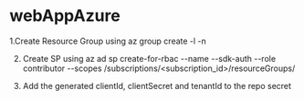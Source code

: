 # webAppAzure
1.Create Resource Group using 
az group create -l <location> -n <ResourceGroupName>


2. Create SP using 
 az ad sp create-for-rbac --name <sp name> --sdk-auth --role contributor --scopes /subscriptions/<subscription_id>/resourceGroups/<ResourceGroupName>

3. Add the generated clientId, clientSecret and tenantId to the repo secret 
   